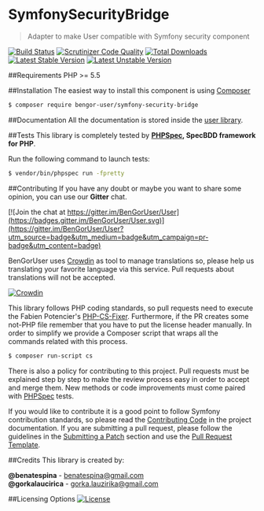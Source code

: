 # SymfonySecurityBridge
> Adapter to make User compatible with Symfony security component

[![Build Status](https://travis-ci.org/BenGorUser/SymfonySecurityBridge.svg?branch=master)](https://travis-ci.org/BenGorUser/SymfonySecurityBridge)
[![Scrutinizer Code Quality](https://scrutinizer-ci.com/g/BenGorUser/SymfonySecurityBridge/badges/quality-score.png?b=master)](https://scrutinizer-ci.com/g/BenGorUser/SymfonySecurityBridge/?branch=master)
[![Total Downloads](https://poser.pugx.org/bengor-user/symfony-security-bridge/downloads)](https://packagist.org/packages/bengor-user/symfony-security-bridge/)
[![Latest Stable Version](https://poser.pugx.org/bengor-user/symfony-security-bridge/v/stable.svg)](https://packagist.org/packages/bengor-user/symfony-security-bridge/)
[![Latest Unstable Version](https://poser.pugx.org/bengor-user/symfony-security-bridge/v/unstable.svg)](https://packagist.org/packages/bengor-user/symfony-security-bridge/)

##Requirements
PHP >= 5.5

##Installation
The easiest way to install this component is using [Composer][6]
```bash
$ composer require bengor-user/symfony-security-bridge
```

##Documentation
All the documentation is stored inside the [user library](https://github.com/BenGorUser/User/blob/master/docs/index.md).

##Tests
This library is completely tested by **[PHPSpec][1], SpecBDD framework for PHP**.

Run the following command to launch tests:
```bash
$ vendor/bin/phpspec run -fpretty
```

##Contributing
If you have any doubt or maybe you want to share some opinion, you can use our **Gitter** chat.

[![Join the chat at https://gitter.im/BenGorUser/User](https://badges.gitter.im/BenGorUser/User.svg)](https://gitter.im/BenGorUser/User?utm_source=badge&utm_medium=badge&utm_campaign=pr-badge&utm_content=badge)

BenGorUser uses [Crowdin][7] as tool to manage translations so, please help us translating your favorite language
via this service. Pull requests about translations will not be accepted.

[![Crowdin](https://d322cqt584bo4o.cloudfront.net/bengoruser/localized.svg)](https://crowdin.com/project/bengoruser)

This library follows PHP coding standards, so pull requests need to execute the Fabien Potencier's [PHP-CS-Fixer][5].
Furthermore, if the PR creates some not-PHP file remember that you have to put the license header manually. In order
to simplify we provide a Composer script that wraps all the commands related with this process.
```bash
$ composer run-script cs
```

There is also a policy for contributing to this project. Pull requests must be explained step by step to make the
review process easy in order to accept and merge them. New methods or code improvements must come paired with
[PHPSpec][1] tests.

If you would like to contribute it is a good point to follow Symfony contribution standards, so please read the
[Contributing Code][2] in the project documentation. If you are submitting a pull request, please follow the guidelines
in the [Submitting a Patch][3] section and use the [Pull Request Template][4].

##Credits
This library is created by:
>
**@benatespina** - [benatespina@gmail.com](mailto:benatespina@gmail.com)<br>
**@gorkalaucirica** - [gorka.lauzirika@gmail.com](mailto:gorka.lauzirika@gmail.com)

##Licensing Options
[![License](https://poser.pugx.org/bengor-user/symfony-security-bridge/license.svg)](https://github.com/BenGorUser/SymfonySecurityBridge/blob/master/LICENSE)

[1]: http://www.phpspec.net/
[2]: http://symfony.com/doc/current/contributing/code/index.html
[3]: http://symfony.com/doc/current/contributing/code/patches.html#check-list
[4]: http://symfony.com/doc/current/contributing/code/patches.html#make-a-pull-request
[5]: http://cs.sensiolabs.org/
[6]: http://getcomposer.org
[7]: https://crowdin.com/
